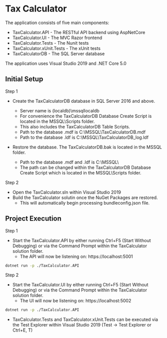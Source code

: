 # Tax Calculator

The application consists of five main components:

- TaxCalculator.API - The RESTful API backend using AspNetCore
- TaxCalculator.UI - The MVC Razor frontend
- TaxCalculator.Tests - The Nunit tests
- TaxCalculator.xUnit.Tests - The xUnit tests
- TaxCalculatorDB - The SQL Server database

The application uses Visual Studio 2019 and .NET Core 5.0

## Initial Setup

Step 1
- Create the TaxCalculatorDB database in SQL Server 2016 and above.
  - Server name is (localdb)\mssqllocaldb
  - For convenience the TaxCalculatorDB Database Create Script is located in the MSSQL\Scripts folder.
  - This also includes the TaxCalculatorDB Table Scripts.
  - Path to the database .mdf is C:\MSSQL\TaxCalculatorDB.mdf
  - Path to the database .ldf is C:\MSSQL\TaxCalculatorDB_log.ldf

- Restore the database. The TaxCalculatorDB.bak is located in the MSSQL folder.
  - Path to the database .mdf and .ldf is C:\MSSQL\
  - The path can be changed within the TaxCalculatorDB Database Create Script which is located in the MSSQL\Scripts folder.

Step 2
- Open the TaxCalculator.sln within Visual Studio 2019
- Build the TaxCalculator solutin once the NuGet Packages are restored.
  - This will automatically begin processing bundleconfig.json file.

## Project Execution

Step 1
- Start the TaxCalculator.API by either running Ctrl+F5 (Start Without Debugging) or via the Command Prompt within the TaxCalculator solution folder.
  - The API will now be listening on: https://localhost:5001

```bash
dotnet run -p ./TaxCalculator.API
```
Step 2
- Start the TaxCalculator.UI by either running Ctrl+F5 (Start Without Debugging) or via the Command Prompt within the TaxCalculator solution folder.
  - The UI will now be listening on: https://localhost:5002
  
```bash
dotnet run -p ./TaxCalculator.API
```

- TaxCalculator.Tests and TaxCalculator.xUnit.Tests can be executed via the Test Explorer within Visual Studio 2019 (Test -> Test Explorer or Ctrl+E, T)
